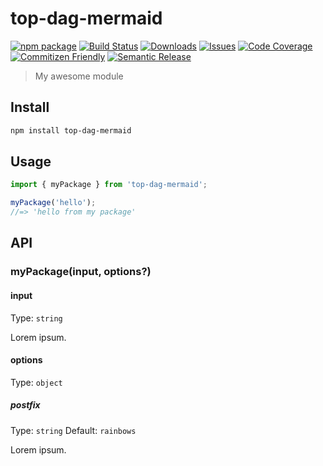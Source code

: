 # top-dag-mermaid

[![npm package][npm-img]][npm-url]
[![Build Status][build-img]][build-url]
[![Downloads][downloads-img]][downloads-url]
[![Issues][issues-img]][issues-url]
[![Code Coverage][codecov-img]][codecov-url]
[![Commitizen Friendly][commitizen-img]][commitizen-url]
[![Semantic Release][semantic-release-img]][semantic-release-url]

> My awesome module

## Install

```bash
npm install top-dag-mermaid
```

## Usage

```ts
import { myPackage } from 'top-dag-mermaid';

myPackage('hello');
//=> 'hello from my package'
```

## API

### myPackage(input, options?)

#### input

Type: `string`

Lorem ipsum.

#### options

Type: `object`

##### postfix

Type: `string`
Default: `rainbows`

Lorem ipsum.

[build-img]:https://github.com/stevenwbass/top-dag-mermaid/actions/workflows/release.yml/badge.svg
[build-url]:https://github.com/stevenwbass/top-dag-mermaid/actions/workflows/release.yml
[downloads-img]:https://img.shields.io/npm/dt/top-dag-mermaid
[downloads-url]:https://www.npmtrends.com/top-dag-mermaid
[npm-img]:https://img.shields.io/npm/v/top-dag-mermaid
[npm-url]:https://www.npmjs.com/package/top-dag-mermaid
[issues-img]:https://img.shields.io/github/issues/stevenwbass/top-dag-mermaid
[issues-url]:https://github.com/stevenwbass/top-dag-mermaid/issues
[codecov-img]:https://codecov.io/gh/stevenwbass/top-dag-mermaid/branch/main/graph/badge.svg
[codecov-url]:https://codecov.io/gh/stevenwbass/top-dag-mermaid
[semantic-release-img]:https://img.shields.io/badge/%20%20%F0%9F%93%A6%F0%9F%9A%80-semantic--release-e10079.svg
[semantic-release-url]:https://github.com/semantic-release/semantic-release
[commitizen-img]:https://img.shields.io/badge/commitizen-friendly-brightgreen.svg
[commitizen-url]:http://commitizen.github.io/cz-cli/
